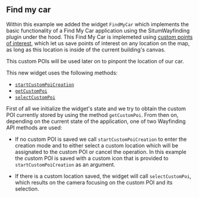 ## Find my car

Within this example we added the widget `FindMyCar` which implements the basic functionality of a Find My Car application using the SitumWayfinding plugin under the hood. This Find My Car is implemeted using [custom points of interest](https://situm.com/docs/06-using-custom-pois-in-wyf/), which let us save points of interest on any location on the map, as long as this location is inside of the current building's canvas.

This custom POIs will be used later on to pinpont the location of our car.

This new widget uses the following methods:

- [`startCustomPoiCreation`](https://pub.dev/documentation/situm_flutter_wayfinding/latest/situm_flutter_wayfinding/SitumFlutterWayfinding/startCustomPoiCreation.html)
- [`getCustomPoi`](https://pub.dev/documentation/situm_flutter_wayfinding/latest/situm_flutter_wayfinding/SitumFlutterWayfinding/getCustomPoi.html)
- [`selectCustomPoi`](https://pub.dev/documentation/situm_flutter_wayfinding/latest/situm_flutter_wayfinding/SitumFlutterWayfinding/selectCustomPoi.html)

First of all we initialize the widget's state and we try to obtain the custom POI currently stored by using the method `getCustomPoi`. From then on, depending on the current state of the application, one of two Wayfinding API methods are used:

- If no custom POI is saved we call `startCustomPoiCreation` to enter the creation mode and to either select a custom location which will be assignated to the custom POI or cancel the operation. In this example the custom POI is saved with a custom icon that is provided to `startCustomPoiCreation` as an argument.

- If there is a custom location saved, the widget will call `selectCustomPoi`, which results on the camera focusing on the custom POI and its selection.
